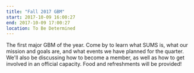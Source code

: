 ```yaml
---
title: "Fall 2017 GBM"
start: 2017-10-09 16:00:27
end: 2017-10-09 17:00:27
location: To Be Determined
---
```

The first major GBM of the year. Come by to learn what SUMS is, what our mission and goals are, and what events we have planned for the quarter. We'll also be discussing how to become a member, as well as how to get involved in an official capacity. Food and refreshments will be provided!
